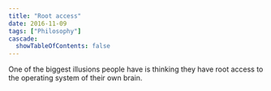 ```yaml
---
title: "Root access"
date: 2016-11-09
tags: ["Philosophy"]
cascade:
  showTableOfContents: false
---
```

One of the biggest illusions people have is thinking they have root access to the operating system of their own brain.
